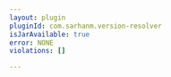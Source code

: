 ```yaml
---
layout: plugin
pluginId: com.sarhanm.version-resolver
isJarAvailable: true
error: NONE
violations: []

---
```

